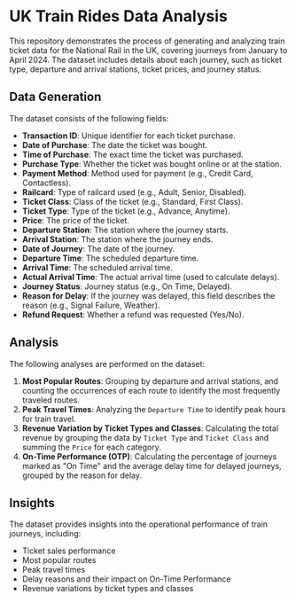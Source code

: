 # UK Train Rides Data Analysis

This repository demonstrates the process of generating and analyzing train ticket data for the National Rail in the UK, covering journeys from January to April 2024. The dataset includes details about each journey, such as ticket type, departure and arrival stations, ticket prices, and journey status.

## Data Generation

The dataset consists of the following fields:

- **Transaction ID**: Unique identifier for each ticket purchase.
- **Date of Purchase**: The date the ticket was bought.
- **Time of Purchase**: The exact time the ticket was purchased.
- **Purchase Type**: Whether the ticket was bought online or at the station.
- **Payment Method**: Method used for payment (e.g., Credit Card, Contactless).
- **Railcard**: Type of railcard used (e.g., Adult, Senior, Disabled).
- **Ticket Class**: Class of the ticket (e.g., Standard, First Class).
- **Ticket Type**: Type of the ticket (e.g., Advance, Anytime).
- **Price**: The price of the ticket.
- **Departure Station**: The station where the journey starts.
- **Arrival Station**: The station where the journey ends.
- **Date of Journey**: The date of the journey.
- **Departure Time**: The scheduled departure time.
- **Arrival Time**: The scheduled arrival time.
- **Actual Arrival Time**: The actual arrival time (used to calculate delays).
- **Journey Status**: Journey status (e.g., On Time, Delayed).
- **Reason for Delay**: If the journey was delayed, this field describes the reason (e.g., Signal Failure, Weather).
- **Refund Request**: Whether a refund was requested (Yes/No).

## Analysis

The following analyses are performed on the dataset:

1. **Most Popular Routes**: Grouping by departure and arrival stations, and counting the occurrences of each route to identify the most frequently traveled routes.
2. **Peak Travel Times**: Analyzing the `Departure Time` to identify peak hours for train travel.
3. **Revenue Variation by Ticket Types and Classes**: Calculating the total revenue by grouping the data by `Ticket Type` and `Ticket Class` and summing the `Price` for each category.
4. **On-Time Performance (OTP)**: Calculating the percentage of journeys marked as "On Time" and the average delay time for delayed journeys, grouped by the reason for delay.

## Insights

The dataset provides insights into the operational performance of train journeys, including:

- Ticket sales performance
- Most popular routes
- Peak travel times
- Delay reasons and their impact on On-Time Performance
- Revenue variations by ticket types and classes

